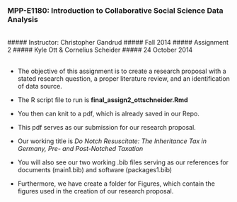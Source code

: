 ### MPP-E1180: Introduction to Collaborative Social Science Data Analysis
<br />
##### Instructor: Christopher Gandrud
##### Fall 2014
##### Assignment 2
##### Kyle Ott & Cornelius Scheider
##### 24 October 2014

<br />
<br />


- The objective of this assignment is to create a research proposal with a stated research question, a proper literature review, and an identification of data source.

- The R script file to run is **final_assign2_ottschneider.Rmd**
- You then can knit to a pdf, which is already saved in our Repo.
- This pdf serves as our submission for our research proposal.
- Our working title is *Do Notch Resuscitate: The Inheritance Tax in Germany, Pre- and Post-Notched Taxation*
- You will also see our two working .bib files serving as our references for documents (main1.bib) and software (packages1.bib)
- Furthermore, we have create a folder for Figures, which contain the figures used in the creation of our research proposal.
